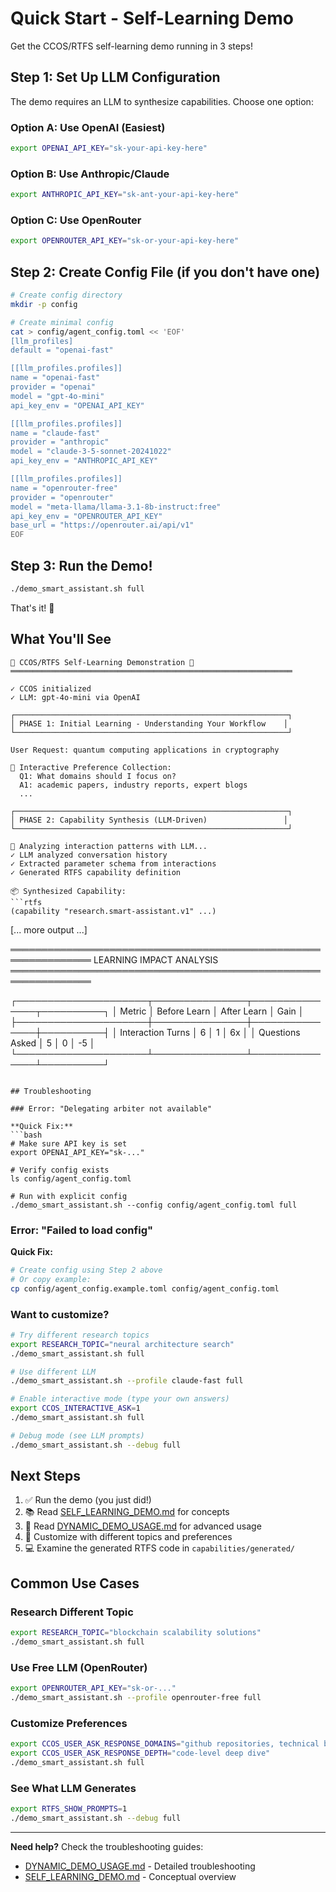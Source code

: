 # Quick Start - Self-Learning Demo

Get the CCOS/RTFS self-learning demo running in 3 steps!

## Step 1: Set Up LLM Configuration

The demo requires an LLM to synthesize capabilities. Choose one option:

### Option A: Use OpenAI (Easiest)

```bash
export OPENAI_API_KEY="sk-your-api-key-here"
```

### Option B: Use Anthropic/Claude

```bash
export ANTHROPIC_API_KEY="sk-ant-your-api-key-here"
```

### Option C: Use OpenRouter

```bash
export OPENROUTER_API_KEY="sk-or-your-api-key-here"
```

## Step 2: Create Config File (if you don't have one)

```bash
# Create config directory
mkdir -p config

# Create minimal config
cat > config/agent_config.toml << 'EOF'
[llm_profiles]
default = "openai-fast"

[[llm_profiles.profiles]]
name = "openai-fast"
provider = "openai"
model = "gpt-4o-mini"
api_key_env = "OPENAI_API_KEY"

[[llm_profiles.profiles]]
name = "claude-fast"
provider = "anthropic"
model = "claude-3-5-sonnet-20241022"
api_key_env = "ANTHROPIC_API_KEY"

[[llm_profiles.profiles]]
name = "openrouter-free"
provider = "openrouter"
model = "meta-llama/llama-3.1-8b-instruct:free"
api_key_env = "OPENROUTER_API_KEY"
base_url = "https://openrouter.ai/api/v1"
EOF
```

## Step 3: Run the Demo!

```bash
./demo_smart_assistant.sh full
```

That's it! 🎉

## What You'll See

```
🧠 CCOS/RTFS Self-Learning Demonstration 🧠
═══════════════════════════════════════════════════════════════

✓ CCOS initialized
✓ LLM: gpt-4o-mini via OpenAI

┌─────────────────────────────────────────────────────────────┐
│ PHASE 1: Initial Learning - Understanding Your Workflow    │
└─────────────────────────────────────────────────────────────┘

User Request: quantum computing applications in cryptography

💬 Interactive Preference Collection:
  Q1: What domains should I focus on?
  A1: academic papers, industry reports, expert blogs
  ...

┌─────────────────────────────────────────────────────────────┐
│ PHASE 2: Capability Synthesis (LLM-Driven)                 │
└─────────────────────────────────────────────────────────────┘

🔬 Analyzing interaction patterns with LLM...
✓ LLM analyzed conversation history
✓ Extracted parameter schema from interactions
✓ Generated RTFS capability definition

📦 Synthesized Capability:
```rtfs
(capability "research.smart-assistant.v1" ...)
```

[... more output ...]

═══════════════════════════════════════════════════════════════
                    LEARNING IMPACT ANALYSIS
═══════════════════════════════════════════════════════════════

┌─────────────────────┬───────────────┬───────────────┬──────────┐
│ Metric              │ Before Learn  │ After Learn   │ Gain     │
├─────────────────────┼───────────────┼───────────────┼──────────┤
│ Interaction Turns   │             6 │             1 │      6x  │
│ Questions Asked     │             5 │             0 │      -5  │
└─────────────────────┴───────────────┴───────────────┴──────────┘
```

## Troubleshooting

### Error: "Delegating arbiter not available"

**Quick Fix:**
```bash
# Make sure API key is set
export OPENAI_API_KEY="sk-..."

# Verify config exists
ls config/agent_config.toml

# Run with explicit config
./demo_smart_assistant.sh --config config/agent_config.toml full
```

### Error: "Failed to load config"

**Quick Fix:**
```bash
# Create config using Step 2 above
# Or copy example:
cp config/agent_config.example.toml config/agent_config.toml
```

### Want to customize?

```bash
# Try different research topics
export RESEARCH_TOPIC="neural architecture search"
./demo_smart_assistant.sh full

# Use different LLM
./demo_smart_assistant.sh --profile claude-fast full

# Enable interactive mode (type your own answers)
export CCOS_INTERACTIVE_ASK=1
./demo_smart_assistant.sh full

# Debug mode (see LLM prompts)
./demo_smart_assistant.sh --debug full
```

## Next Steps

1. ✅ Run the demo (you just did!)
2. 📚 Read [SELF_LEARNING_DEMO.md](SELF_LEARNING_DEMO.md) for concepts
3. 🔧 Read [DYNAMIC_DEMO_USAGE.md](DYNAMIC_DEMO_USAGE.md) for advanced usage
4. 🎨 Customize with different topics and preferences
5. 💻 Examine the generated RTFS code in `capabilities/generated/`

## Common Use Cases

### Research Different Topic
```bash
export RESEARCH_TOPIC="blockchain scalability solutions"
./demo_smart_assistant.sh full
```

### Use Free LLM (OpenRouter)
```bash
export OPENROUTER_API_KEY="sk-or-..."
./demo_smart_assistant.sh --profile openrouter-free full
```

### Customize Preferences
```bash
export CCOS_USER_ASK_RESPONSE_DOMAINS="github repositories, technical blogs"
export CCOS_USER_ASK_RESPONSE_DEPTH="code-level deep dive"
./demo_smart_assistant.sh full
```

### See What LLM Generates
```bash
export RTFS_SHOW_PROMPTS=1
./demo_smart_assistant.sh --debug full
```

---

**Need help?** Check the troubleshooting guides:
- [DYNAMIC_DEMO_USAGE.md](DYNAMIC_DEMO_USAGE.md#troubleshooting) - Detailed troubleshooting
- [SELF_LEARNING_DEMO.md](SELF_LEARNING_DEMO.md) - Conceptual overview

